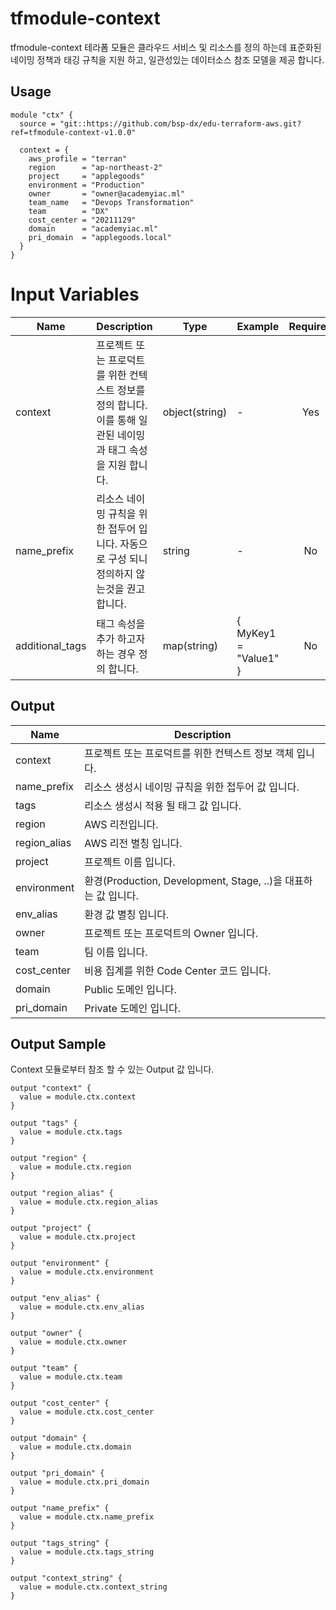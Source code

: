 # tfmodule-context

tfmodule-context 테라폼 모듈은 클라우드 서비스 및 리소스를 정의 하는데 표준화된 네이밍 정책과 태깅 규칙을 지원 하고, 일관성있는 데이터소스 참조 모델을 제공 합니다.

## Usage

```
module "ctx" {
  source = "git::https://github.com/bsp-dx/edu-terraform-aws.git?ref=tfmodule-context-v1.0.0"

  context = {
    aws_profile = "terran"
    region      = "ap-northeast-2"
    project     = "applegoods"
    environment = "Production"
    owner       = "owner@academyiac.ml"
    team_name   = "Devops Transformation"
    team        = "DX"
    cost_center = "20211129"
    domain      = "academyiac.ml"
    pri_domain  = "applegoods.local"
  }
}
```


# Input Variables

| Name | Description | Type | Example | Required |
|------|-------------|------|---------|:--------:|
| context | 프로젝트 또는 프로덕트를 위한 컨텍스트 정보를 정의 합니다. 이를 통해 일관된 네이밍과 태그 속성을 지원 합니다. | object(string) | - | Yes |
| name_prefix | 리소스 네이밍 규칙을 위한 접두어 입니다. 자동으로 구성 되니 정의하지 않는것을 권고 합니다. | string | - | No |
| additional_tags | 태그 속성을 추가 하고자 하는 경우 정의 합니다. | map(string) | { MyKey1 = "Value1" } | No |

## Output

| Name | Description | 
|------|-------------|
| context | 프로젝트 또는 프로덕트를 위한 컨텍스트 정보 객체 입니다. |
| name_prefix | 리소스 생성시 네이밍 규칙을 위한 접두어 값 입니다.|
| tags | 리소스 생성시 적용 될 태그 값 입니다. |
| region | AWS 리전입니다. |
| region_alias | AWS 리전 별칭 입니다. |
| project | 프로젝트 이름 입니다. |
| environment | 환경(Production, Development, Stage, ..)을 대표하는 값 입니다. |
| env_alias | 환경 값 별칭 입니다. |
| owner | 프로젝트 또는 프로덕트의 Owner 입니다. |
| team | 팀 이름 입니다.  |
| cost_center | 비용 집계를 위한 Code Center 코드 입니다. |
| domain | Public 도메인 입니다. |
| pri_domain | Private 도메인 입니다. |

## Output Sample

Context 모듈로부터 참조 할 수 있는 Output 값 입니다.

```
output "context" {
  value = module.ctx.context
}

output "tags" {
  value = module.ctx.tags
}

output "region" {
  value = module.ctx.region
}

output "region_alias" {
  value = module.ctx.region_alias
}

output "project" {
  value = module.ctx.project
}

output "environment" {
  value = module.ctx.environment
}

output "env_alias" {
  value = module.ctx.env_alias
}

output "owner" {
  value = module.ctx.owner
}

output "team" {
  value = module.ctx.team
}

output "cost_center" {
  value = module.ctx.cost_center
}

output "domain" {
  value = module.ctx.domain
}

output "pri_domain" {
  value = module.ctx.pri_domain
}

output "name_prefix" {
  value = module.ctx.name_prefix
}

output "tags_string" {
  value = module.ctx.tags_string
}

output "context_string" {
  value = module.ctx.context_string
}
```
